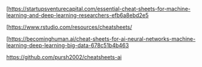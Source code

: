 [https://startupsventurecapital.com/essential-cheat-sheets-for-machine-learning-and-deep-learning-researchers-efb6a8ebd2e5

[https://www.rstudio.com/resources/cheatsheets/


[https://becominghuman.ai/cheat-sheets-for-ai-neural-networks-machine-learning-deep-learning-big-data-678c51b4b463

https://github.com/pursh2002/cheatsheets-ai
